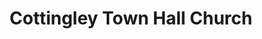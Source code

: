 ---
Name: Cottingley Town Hall Church
Area: Cottingley
Address: Cottingley Town Hall, Main Street, Cottingley, BINGLEY
Postcode: BD16 1SR
Web: 
Facebook: https://www.facebook.com/profile.php?id=100080132804693
Lat: 
Lng: 
Member: 'no'
Description: Cottingley Town Hall was built in 1865 as a community asset to provide
  a meeting place in the village.
splash: CottingleyTownHall.jpg
image-credit: Neil Horsley
internal-link: 
internal-link-text: 
LastUpdated: '2025-06-29'
closed-date: 
title: Cottingley Town Hall Church
permalink: "/venues/cottingley_town_hall_church.html"
layout: venue_page
---
